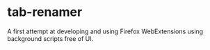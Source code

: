 # tab-renamer
A first attempt at developing and using Firefox WebExtensions using background scripts free of UI.
